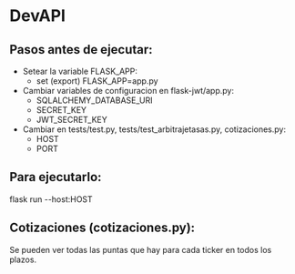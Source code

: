 # DevAPI

## Pasos antes de ejecutar:
- Setear la variable FLASK_APP:
  - set (export) FLASK_APP=app.py
- Cambiar variables de configuracion en flask-jwt/app.py:
  - SQLALCHEMY_DATABASE_URI
  - SECRET_KEY
  - JWT_SECRET_KEY
- Cambiar en tests/test.py, tests/test_arbitrajetasas.py, cotizaciones.py:
  - HOST
  - PORT
  
## Para ejecutarlo:
flask run --host:HOST

## Cotizaciones (cotizaciones.py):
Se pueden ver todas las puntas que hay para cada ticker en todos los plazos.

